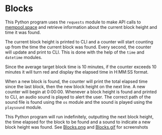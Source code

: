 # Blocks

This Python program uses the `requests` module to make API calls to [mempool.space](https://mempool.space) and retrieve information about the current block height and time it was found.

The current block height is printed to CLI and a counter will start counting up from the time the current block was found. Every second, the counter will update and print to CLI. This is done with the help of the `time` and `datetime` modules.

Since the average target block time is 10 minutes, if the counter exceeds 10 minutes it will turn red and display the elapsed time in H:MM:SS format.

When a new block is found, the counter will print the total elapsed time since the last block, then the new block height on the next line. A new counter will begin at 0:00:00. Whenever a block height is found and printed to CLI, an audio sound is played to alert the user. The correct path of the sound file is found using the `os` module and the sound is played using the `playsound` module.

This Python program will run indefinitely, outputting the next block height, the time elapsed for the block to be found and a sound to indicate a new block height was found. See [Blocks.png](https://github.com/mikehess1/Portfolio/blob/master/Python/Blocks/Blocks.png) and [Blocks.gif](https://github.com/mikehess1/Portfolio/blob/master/Python/Blocks/Blocks.gif) for screenshots
